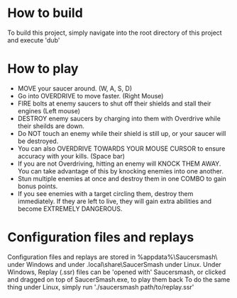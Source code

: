# How  to build

To build this project, simply navigate into the root directory of this project and execute 'dub'

# How to play

* MOVE your saucer around. (W, A, S, D)
* Go into OVERDRIVE to move faster. (Right Mouse)
* FIRE bolts at enemy saucers to shut off their shields and stall their engines (Left mouse)
* DESTROY enemy saucers by charging into them with Overdrive while their sheilds are down.
* Do NOT touch an enemy while their shield is still up, or your saucer will be destroyed.
* You can also OVERDRIVE TOWARDS YOUR MOUSE CURSOR to ensure accuracy with your kills. (Space bar)
* If you are not Overdriving, hitting an enemy will KNOCK THEM AWAY.
	You can take advantage of this by knocking enemies into one another.
* Stun multiple enemies at once and destroy them in one COMBO to gain bonus points.
* If you see enemies with a target circling them, destroy them immediately.
	If they are left to live, they will gain extra abilities and become EXTREMELY DANGEROUS.
	
# Configuration files and replays

Configuration files and replays are stored in %appdata%\Saucersmash\ under Windows and under .local\share\SaucerSmash under Linux.
Under Windows, Replay (.ssr) files can be 'opened with' Saucersmash, or clicked and dragged on top of SaucerSmash.exe, to play them back
To do the same thing under Linux, simply run './saucersmash path/to/replay.ssr'
